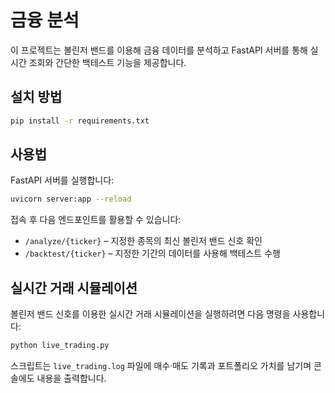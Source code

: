 # 금융 분석

이 프로젝트는 볼린저 밴드를 이용해 금융 데이터를 분석하고 FastAPI 서버를 통해 실시간 조회와 간단한 백테스트 기능을 제공합니다.

## 설치 방법

```bash
pip install -r requirements.txt
```

## 사용법

FastAPI 서버를 실행합니다:

```bash
uvicorn server:app --reload
```

접속 후 다음 엔드포인트를 활용할 수 있습니다:

- `/analyze/{ticker}` – 지정한 종목의 최신 볼린저 밴드 신호 확인
- `/backtest/{ticker}` – 지정한 기간의 데이터를 사용해 백테스트 수행

## 실시간 거래 시뮬레이션

볼린저 밴드 신호를 이용한 실시간 거래 시뮬레이션을 실행하려면 다음 명령을 사용합니다:

```bash
python live_trading.py
```

스크립트는 `live_trading.log` 파일에 매수·매도 기록과 포트폴리오 가치를 남기며 콘솔에도 내용을 출력합니다.
